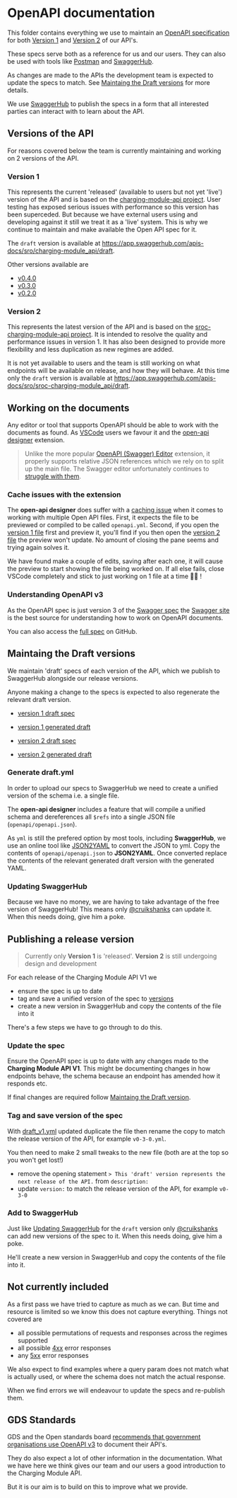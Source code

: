 # OpenAPI documentation

This folder contains everything we use to maintain an [OpenAPI specification](https://github.com/OAI/OpenAPI-Specification) for both [Version 1](https://github.com/DEFRA/charging-module-api) and [Version 2](https://github.com/DEFRA/sroc-charging-module-api) of our API's.

These specs serve both as a reference for us and our users. They can also be used with tools like [Postman](https://www.postman.com/) and [SwaggerHub](https://swagger.io/tools/swaggerhub/).

As changes are made to the APIs the development team is expected to update the specs to match. See [Maintaing the Draft versions](#maintaing-the-draft-versions) for more details.

We use [SwaggerHub](https://swagger.io/tools/swaggerhub/) to publish the specs in a form that all interested parties can interact with to learn about the API.

## Versions of the API

For reasons covered below the team is currently maintaining and working on 2 versions of the API.

### Version 1

This represents the current 'released' (available to users but not yet 'live') version of the API and is based on the [charging-module-api project](https://github.com/DEFRA/charging-module-api). User testing has exposed serious issues with performance so this version has been superceded. But because we have external users using and developing against it still we treat it as a 'live' system. This is why we continue to maintain and make available the Open API spec for it.

The `draft` version is available at <https://app.swaggerhub.com/apis-docs/sro/charging-module_api/draft>.

Other versions available are

- [v0.4.0](https://app.swaggerhub.com/apis-docs/sro/charging-module_api/v0.4.0)
- [v0.3.0](https://app.swaggerhub.com/apis-docs/sro/charging-module_api/v0.3.0)
- [v0.2.0](https://app.swaggerhub.com/apis-docs/sro/charging-module_api/v0.2.0)

### Version 2

This represents the latest version of the API and is based on the [sroc-charging-module-api project](https://github.com/DEFRA/sroc-charging-module-api). It is intended to resolve the quality and performance issues in version 1. It has also been designed to provide more flexibility and less duplication as new regimes are added.

It is not yet available to users and the team is still working on what endpoints will be available on release, and how they will behave. At this time only the `draft` version is available at <https://app.swaggerhub.com/apis-docs/sro/sroc-charging-module_api/draft>.

## Working on the documents

Any editor or tool that supports OpenAPI should be able to work with the documents as found. As [VSCode](https://code.visualstudio.com/) users we favour it and the [open-api designer](https://marketplace.visualstudio.com/items?itemName=philosowaffle.openapi-designer) extension.

> Unlike the more popular [OpenAPI (Swagger) Editor](https://marketplace.visualstudio.com/items?itemName=42Crunch.vscode-openapi) extension, it properly supports relative JSON references which we rely on to split up the main file. The Swagger editor unfortunately continues to [struggle with them](https://github.com/swagger-api/swagger-editor/issues/1409).

### Cache issues with the extension

The **open-api designer** does suffer with a [caching issue](https://github.com/philosowaffle/vs-openapi-designer/issues/36) when it comes to working with multiple Open API files. First, it expects the file to be previewed or compiled to be called `openapi.yml`. Second, if you open the [version 1 file](/openapi/version_1/openapi.yml) first and preview it, you'll find if you then open the [version 2 file](/openapi/version_2/openapi.yml) the preview won't update. No amount of closing the pane seems and trying again solves it.

We have found make a couple of edits, saving after each one, it will cause the preview to start showing the file being worked on. If all else fails, close VSCode completely and stick to just working on 1 file at a time 🥺😩 !

### Understanding OpenAPI v3

As the OpenAPI spec is just version 3 of the [Swagger spec](https://swagger.io/docs/specification/2-0/what-is-swagger/) the [Swagger site](https://swagger.io/docs/specification/about/) is the best source for understanding how to work on OpenAPI documents.

You can also access the [full spec](https://github.com/OAI/OpenAPI-Specification) on GitHub.

## Maintaing the Draft versions

We maintain 'draft' specs of each version of the API, which we publish to SwaggerHub alongside our release versions.

Anyone making a change to the specs is expected to also regenerate the relevant draft version.

- [version 1 draft spec](/openapi/version_1/openapi.yml)
- [version 1 generated draft](/openapi/versions/draft_v1.yml)

- [version 2 draft spec](/openapi/version_2/openapi.yml)
- [version 2 generated draft](/openapi/versions/draft_v2.yml)

### Generate draft.yml

In order to upload our specs to SwaggerHub we need to create a unified version of the schema i.e. a single file.

The **open-api designer** includes a feature that will compile a unified schema and dereferences all `$refs` into a single JSON file (`openapi/openapi.json`).

As `yml` is still the prefered option by most tools, including **SwaggerHub**, we use an online tool like [JSON2YAML](https://www.json2yaml.com/) to convert the JSON to yml. Copy the contents of `openapi/openapi.json` to **JSON2YAML**. Once converted replace the contents of the relevant generated draft version with the generated YAML.

### Updating SwaggerHub

Because we have no money, we are having to take advantage of the free version of SwaggerHub! This means only [@cruikshanks](https://github.com/Cruikshanks) can update it. When this needs doing, give him a poke.

## Publishing a release version

> Currently only **Version 1** is 'released'. **Version 2** is still undergoing design and development

For each release of the Charging Module API V1 we

- ensure the spec is up to date
- tag and save a unified version of the spec to [versions](openapi/versions)
- create a new version in SwaggerHub and copy the contents of the file into it

There's a few steps we have to go through to do this.

### Update the spec

Ensure the OpenAPI spec is up to date with any changes made to the **Charging Module API V1**. This might be documenting changes in how endpoints behave, the schema because an endpoint has amended how it responds etc.

If final changes are required follow [Maintaing the Draft version](#maintaing-the-draft-version).

### Tag and save version of the spec

With [draft_v1.yml](/openapi/versions/draft_v1.yml) updated duplicate the file then rename the copy to match the release version of the API, for example `v0-3-0.yml`.

You then need to make 2 small tweaks to the new file (both are at the top so you won't get lost!)

- remove the opening statement `> This 'draft' version represents the next release of the API.` from `description:`
- update `version:` to match the release version of the API, for example `v0-3-0`

### Add to SwaggerHub

Just like [Updating SwaggerHub](#updating-swaggerhub) for the `draft` version only [@cruikshanks](https://github.com/Cruikshanks) can add new versions of the spec to it. When this needs doing, give him a poke.

He'll create a new version in SwaggerHub and copy the contents of the file into it.

## Not currently included

As a first pass we have tried to capture as much as we can. But time and resource is limited so we know this does not capture everything. Things not covered are

- all possible permutations of requests and responses across the regimes supported
- all possible [4xx](https://developer.mozilla.org/en-US/docs/Web/HTTP/Status) error responses
- any [5xx](https://developer.mozilla.org/en-US/docs/Web/HTTP/Status) error responses

We also expect to find examples where a query param does not match what is actually used, or where the schema does not match the actual response.

When we find errors we will endeavour to update the specs and re-publish them.

## GDS Standards

GDS and the Open standards board [recommends that government organisations use OpenAPI v3](https://www.gov.uk/government/publications/recommended-open-standards-for-government/describing-restful-apis-with-openapi-3) to document their API's.

They do also expect a lot of other information in the documentation. What we have here we think gives our team and our users a good introduction to the Charging Module API.

But it is our aim is to build on this to improve what we provide.
